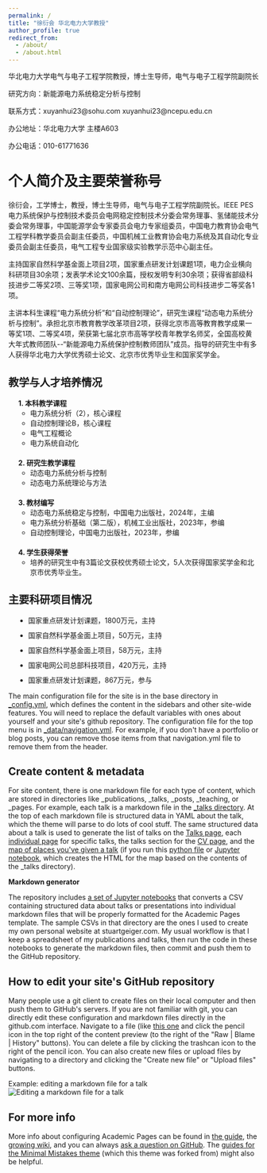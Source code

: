 ```yaml
---
permalink: /
title: "徐衍会 华北电力大学教授"
author_profile: true
redirect_from: 
  - /about/
  - /about.html
---
```

<style>
.custom-paragraph {
    line-height: 1.5; /* 调整行间距 */
}
</style>
<p class="custom-paragraph">
华北电力大学电气与电子工程学院教授，博士生导师，电气与电子工程学院副院长
</p>
<p class="custom-paragraph">
研究方向：新能源电力系统稳定分析与控制
</p>
<p class="custom-paragraph">
联系方式：xuyanhui23@sohu.com xuyanhui23@ncepu.edu.cn
</p>
<p class="custom-paragraph">
办公地址：华北电力大学 主楼A603
</p>
<p class="custom-paragraph">
办公电话：010-61771636
</p>



个人简介及主要荣誉称号
======
<style>
.custom-paragraph {
    line-height: 1.5; /* 调整行间距 */
}
</style>
<p class="custom-paragraph">
徐衍会，工学博士，教授，博士生导师，电气与电子工程学院副院长。IEEE PES电力系统保护与控制技术委员会电网稳定控制技术分委会常务理事、氢储能技术分委会常务理事，中国能源学会专家委员会电力专家组委员，中国电力教育协会电气工程学科教学委员会副主任委员，中国机械工业教育协会电力系统及其自动化专业委员会副主任委员，电气工程专业国家级实验教学示范中心副主任。
</p>
<p class="custom-paragraph">
主持国家自然科学基金面上项目2项，国家重点研发计划课题1项，电力企业横向科研项目30余项；发表学术论文100余篇，授权发明专利30余项；获得省部级科技进步二等奖2项、三等奖1项，国家电网公司和南方电网公司科技进步二等奖各1项。
</p>
<p class="custom-paragraph">
主讲本科生课程“电力系统分析”和“自动控制理论”，研究生课程“动态电力系统分析与控制”。承担北京市教育教学改革项目2项，获得北京市高等教育教学成果一等奖1项、二等奖4项，荣获第七届北京市高等学校青年教学名师奖，全国高校黄大年式教师团队--“新能源电力系统保护控制教师团队”成员。指导的研究生中有多人获得华北电力大学优秀硕士论文、北京市优秀毕业生和国家奖学金。
</p>


教学与人才培养情况
------
<style>
ol.custom-list {
    counter-reset: item;
    list-style-type: none;
    margin-left: 0;
    padding-left: 0;
}

ol.custom-list > li {
    margin-bottom: 20px; /* 调整段落之间的间距 */
    counter-increment: item;
    margin-left: 20px;
}

ol.custom-list > li::before {
    content: counter(item) ". ";
    font-weight: bold;
}
</style>

<ol class="custom-list">
  <li><strong>本科教学课程</strong>
    <ul>
      <li>电力系统分析（2），核心课程</li>
      <li>自动控制理论B，核心课程</li>
      <li>电气工程概论</li>
      <li>电力系统自动化</li>
    </ul>
  </li>
  <li><strong>研究生教学课程</strong>
    <ul>
      <li>动态电力系统分析与控制</li>
      <li>动态电力系统理论与方法</li>
    </ul>
  </li>
  <li><strong>教材编写</strong>
    <ul>
      <li>动态电力系统稳定与控制，中国电力出版社，2024年，主编</li>
      <li>电力系统分析基础（第二版），机械工业出版社，2023年，参编</li>
      <li>自动控制理论，中国电力出版社，2023年，参编</li>
    </ul>
  </li>
  <li><strong>学生获得荣誉</strong>
    <ul>
      <li>培养的研究生中有3篇论文获校优秀硕士论文，5人次获得国家奖学金和北京市优秀毕业生。</li>
    </ul>
  </li>
</ol>
   


主要科研项目情况
------

<style>
ul.custom-list {
    list-style-type: disc; /* 使用黑色实心点 */
    margin-left: 20px; /* 调整缩进 */
    padding-left: 20px; /* 调整缩进 */
}

ul.custom-list li {
    margin-bottom: 10px; /* 段落间距 */
}
</style>

<ul class="custom-list">
    <li>国家重点研发计划课题，1800万元，主持</li>
    <li>国家自然科学基金面上项目，50万元，主持</li>
    <li>国家自然科学基金面上项目，58万元，主持</li>
    <li>国家电网公司总部科技项目，420万元，主持</li>
    <li>国家重点研发计划课题，867万元，参与</li>
</ul>


The main configuration file for the site is in the base directory in [_config.yml](https://github.com/academicpages/academicpages.github.io/blob/master/_config.yml), which defines the content in the sidebars and other site-wide features. You will need to replace the default variables with ones about yourself and your site's github repository. The configuration file for the top menu is in [_data/navigation.yml](https://github.com/academicpages/academicpages.github.io/blob/master/_data/navigation.yml). For example, if you don't have a portfolio or blog posts, you can remove those items from that navigation.yml file to remove them from the header. 

Create content & metadata
------
For site content, there is one markdown file for each type of content, which are stored in directories like _publications, _talks, _posts, _teaching, or _pages. For example, each talk is a markdown file in the [_talks directory](https://github.com/academicpages/academicpages.github.io/tree/master/_talks). At the top of each markdown file is structured data in YAML about the talk, which the theme will parse to do lots of cool stuff. The same structured data about a talk is used to generate the list of talks on the [Talks page](https://academicpages.github.io/talks), each [individual page](https://academicpages.github.io/talks/2012-03-01-talk-1) for specific talks, the talks section for the [CV page](https://academicpages.github.io/cv), and the [map of places you've given a talk](https://academicpages.github.io/talkmap.html) (if you run this [python file](https://github.com/academicpages/academicpages.github.io/blob/master/talkmap.py) or [Jupyter notebook](https://github.com/academicpages/academicpages.github.io/blob/master/talkmap.ipynb), which creates the HTML for the map based on the contents of the _talks directory).

**Markdown generator**

The repository includes [a set of Jupyter notebooks](https://github.com/academicpages/academicpages.github.io/tree/master/markdown_generator
) that converts a CSV containing structured data about talks or presentations into individual markdown files that will be properly formatted for the Academic Pages template. The sample CSVs in that directory are the ones I used to create my own personal website at stuartgeiger.com. My usual workflow is that I keep a spreadsheet of my publications and talks, then run the code in these notebooks to generate the markdown files, then commit and push them to the GitHub repository.

How to edit your site's GitHub repository
------
Many people use a git client to create files on their local computer and then push them to GitHub's servers. If you are not familiar with git, you can directly edit these configuration and markdown files directly in the github.com interface. Navigate to a file (like [this one](https://github.com/academicpages/academicpages.github.io/blob/master/_talks/2012-03-01-talk-1.md) and click the pencil icon in the top right of the content preview (to the right of the "Raw | Blame | History" buttons). You can delete a file by clicking the trashcan icon to the right of the pencil icon. You can also create new files or upload files by navigating to a directory and clicking the "Create new file" or "Upload files" buttons. 

Example: editing a markdown file for a talk
![Editing a markdown file for a talk](/images/editing-talk.png)

For more info
------
More info about configuring Academic Pages can be found in [the guide](https://academicpages.github.io/markdown/), the [growing wiki](https://github.com/academicpages/academicpages.github.io/wiki), and you can always [ask a question on GitHub](https://github.com/academicpages/academicpages.github.io/discussions). The [guides for the Minimal Mistakes theme](https://mmistakes.github.io/minimal-mistakes/docs/configuration/) (which this theme was forked from) might also be helpful.
